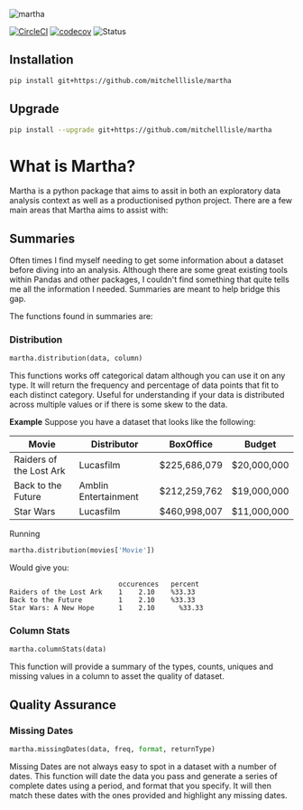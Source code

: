 ![martha](https://user-images.githubusercontent.com/18128531/38394881-8b12db68-3973-11e8-93f5-145701744ca9.png)

[![CircleCI](https://circleci.com/gh/mitchelllisle/martha.svg?style=svg)](https://circleci.com/gh/mitchelllisle/martha)
[![codecov](https://codecov.io/gh/mitchelllisle/martha/branch/master/graph/badge.svg)](https://codecov.io/gh/mitchelllisle/martha)
![Status](https://img.shields.io/badge/status-alpha-red.svg)

## Installation
```bash
pip install git+https://github.com/mitchelllisle/martha
```
## Upgrade
```bash
pip install --upgrade git+https://github.com/mitchelllisle/martha
```

# What is Martha?
Martha is a python package that aims to assit in both an exploratory data analysis context as well as a productionised python project. There are a few main areas that Martha aims to assist with:

## Summaries
Often times I find myself needing to get some information about a dataset before diving into an analysis. Although there are some great existing tools within Pandas and other packages, I couldn't find something that quite tells me all the information I needed. Summaries are meant to help bridge this gap.

The functions found in summaries are:

### Distribution
```python
martha.distribution(data, column)
```
This functions works off categorical datam although you can use it on any type. It will return the frequency and percentage of data points that fit to each distinct category. Useful for understanding if your data is distributed across multiple values or if there is some skew to the data.

**Example**
Suppose you have a dataset that looks like the following:

| Movie                   	| Distributor          	| BoxOffice    	| Budget      	|
|-------------------------	|----------------------	|--------------	|-------------	|
| Raiders of the Lost Ark 	| Lucasfilm            	| $225,686,079 	| $20,000,000 	|
| Back to the Future      	| Amblin Entertainment 	| $212,259,762 	| $19,000,000 	|
| Star Wars               	| Lucasfilm            	| $460,998,007 	| $11,000,000 	|

Running 
```python
martha.distribution(movies['Movie'])
```
Would give you:
```
                           occurences	percent
Raiders of the Lost Ark	   1	2.10    %33.33
Back to the Future         1	2.10    %33.33
Star Wars: A New Hope      1	2.10	  %33.33
```


### Column Stats
```python
martha.columnStats(data)
```
This function will provide a summary of the types, counts, uniques and missing values in a column to asset the quality of dataset.


## Quality Assurance

### Missing Dates

```python
martha.missingDates(data, freq, format, returnType)
```
Missing Dates are not always easy to spot in a dataset with a number of dates. This function will date the data you pass and generate a series of complete dates using a period, and format that you specify. It will then match these dates with the ones provided and highlight any missing dates.
